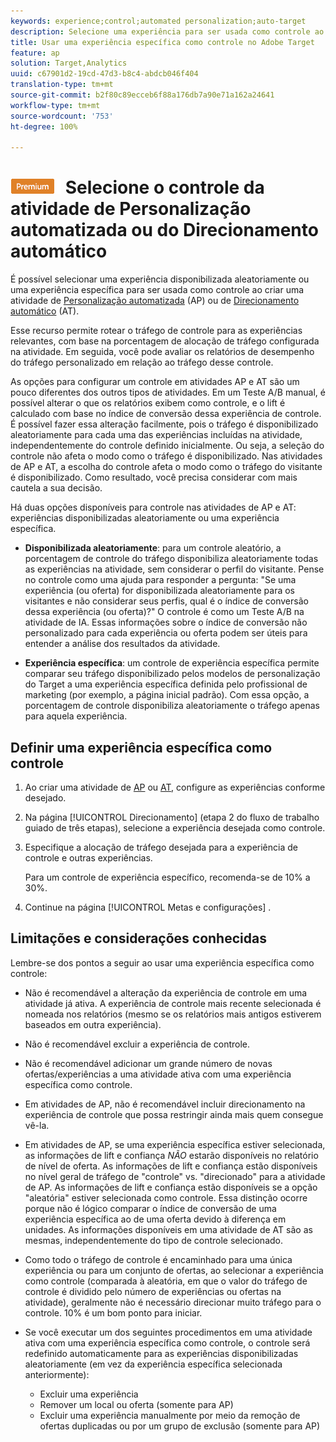 ```yaml
---
keywords: experience;control;automated personalization;auto-target
description: Selecione uma experiência para ser usada como controle ao criar uma atividade de Personalização automatizada (AP) ou de Direcionamento automático (AT) no Adobe Target.
title: Usar uma experiência específica como controle no Adobe Target
feature: ap
solution: Target,Analytics
uuid: c67901d2-19cd-47d3-b8c4-abdcb046f404
translation-type: tm+mt
source-git-commit: b2f80c89ecceb6f88a176db7a90e71a162a24641
workflow-type: tm+mt
source-wordcount: '753'
ht-degree: 100%

---
```



# ![PREMIUM](/help/assets/premium.png) Selecione o controle da atividade de Personalização automatizada ou do Direcionamento automático

É possível selecionar uma experiência disponibilizada aleatoriamente ou uma experiência específica para ser usada como controle ao criar uma atividade de [Personalização automatizada](/help/c-activities/t-automated-personalization/automated-personalization.md) (AP) ou de [Direcionamento automático](/help/c-activities/auto-target-to-optimize.md) (AT).

Esse recurso permite rotear o tráfego de controle para as experiências relevantes, com base na porcentagem de alocação de tráfego configurada na atividade. Em seguida, você pode avaliar os relatórios de desempenho do tráfego personalizado em relação ao tráfego desse controle.

As opções para configurar um controle em atividades AP e AT são um pouco diferentes dos outros tipos de atividades. Em um Teste A/B manual, é possível alterar o que os relatórios exibem como controle, e o lift é calculado com base no índice de conversão dessa experiência de controle. É possível fazer essa alteração facilmente, pois o tráfego é disponibilizado aleatoriamente para cada uma das experiências incluídas na atividade, independentemente do controle definido inicialmente. Ou seja, a seleção do controle não afeta o modo como o tráfego é disponibilizado. Nas atividades de AP e AT, a escolha do controle afeta o modo como o tráfego do visitante é disponibilizado. Como resultado, você precisa considerar com mais cautela a sua decisão.

Há duas opções disponíveis para controle nas atividades de AP e AT: experiências disponibilizadas aleatoriamente ou uma experiência específica.

* **Disponibilizada aleatoriamente**: para um controle aleatório, a porcentagem de controle do tráfego disponibiliza aleatoriamente todas as experiências na atividade, sem considerar o perfil do visitante. Pense no controle como uma ajuda para responder a pergunta: &quot;Se uma experiência (ou oferta) for disponibilizada aleatoriamente para os visitantes e não considerar seus perfis, qual é o índice de conversão dessa experiência (ou oferta)?&quot; O controle é como um Teste A/B na atividade de IA. Essas informações sobre o índice de conversão não personalizado para cada experiência ou oferta podem ser úteis para entender a análise dos resultados da atividade.

* **Experiência específica**: um controle de experiência específica permite comparar seu tráfego disponibilizado pelos modelos de personalização do Target a uma experiência específica definida pelo profissional de marketing (por exemplo, a página inicial padrão). Com essa opção, a porcentagem de controle disponibiliza aleatoriamente o tráfego apenas para aquela experiência.

## Definir uma experiência específica como controle

1. Ao criar uma atividade de [AP](/help/c-activities/t-automated-personalization/create-ap-activity.md) ou [AT](/help/c-activities/t-test-ab/t-test-create-ab/ab-audience.md), configure as experiências conforme desejado.
1. Na página [!UICONTROL Direcionamento] (etapa 2 do fluxo de trabalho guiado de três etapas), selecione a experiência desejada como controle.
1. Especifique a alocação de tráfego desejada para a experiência de controle e outras experiências.

   Para um controle de experiência específico, recomenda-se de 10% a 30%.

1. Continue na página [!UICONTROL Metas e configurações] .

## Limitações e considerações conhecidas

Lembre-se dos pontos a seguir ao usar uma experiência específica como controle:

* Não é recomendável a alteração da experiência de controle em uma atividade já ativa. A experiência de controle mais recente selecionada é nomeada nos relatórios (mesmo se os relatórios mais antigos estiverem baseados em outra experiência).
* Não é recomendável excluir a experiência de controle.
* Não é recomendável adicionar um grande número de novas ofertas/experiências a uma atividade ativa com uma experiência específica como controle.
* Em atividades de AP, não é recomendável incluir direcionamento na experiência de controle que possa restringir ainda mais quem consegue vê-la.
* Em atividades de AP, se uma experiência específica estiver selecionada, as informações de lift e confiança *NÃO* estarão disponíveis no relatório de nível de oferta. As informações de lift e confiança estão disponíveis no nível geral de tráfego de &quot;controle&quot; vs. &quot;direcionado&quot; para a atividade de AP. As informações de lift e confiança estão disponíveis se a opção &quot;aleatória&quot; estiver selecionada como controle. Essa distinção ocorre porque não é lógico comparar o índice de conversão de uma experiência específica ao de uma oferta devido à diferença em unidades. As informações disponíveis em uma atividade de AT são as mesmas, independentemente do tipo de controle selecionado.
* Como todo o tráfego de controle é encaminhado para uma única experiência ou para um conjunto de ofertas, ao selecionar a experiência como controle (comparada à aleatória, em que o valor do tráfego de controle é dividido pelo número de experiências ou ofertas na atividade), geralmente não é necessário direcionar muito tráfego para o controle. 10% é um bom ponto para iniciar.
* Se você executar um dos seguintes procedimentos em uma atividade ativa com uma experiência específica como controle, o controle será redefinido automaticamente para as experiências disponibilizadas aleatoriamente (em vez da experiência específica selecionada anteriormente):

   * Excluir uma experiência
   * Remover um local ou oferta (somente para AP)
   * Excluir uma experiência manualmente por meio da remoção de ofertas duplicadas ou por um grupo de exclusão (somente para AP)

